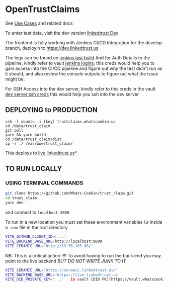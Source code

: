 # OpenTrustClaims 

See [Use Cases](https://docs.google.com/document/d/1iWRypT4aHS67MJhuCZj7e5gzcCr3HuKG0lO0g045ueY/edit) and related docs

To enter test data, visit the dev version [linkedtrust Dev](https://dev.linkedtrust.us)

<a name="test, build and deploy"></a> The frontend is fully working with Jenkins CI/CD Integration for the develop branch, deployin to https://dev.linkedtrust.us

The logs can be found on [jenkins last build](http://68.183.144.184:8080/job/Trustclaim_frontend/lastBuild/)
And for Auth Details to the pipeline, kindly refer to vault [jenkins logins](https://vault.whatscookin.us/app/passwords/view/63d7e1a5-0fab-45a6-b880-cd55530d7d1d), this creds would help you to gain access into the CI/CD pipeline and figure out why the test didn't run as it should, and also review the console outputs to figure out what the issue might be.

For SSH Access into the dev server, kindly refer to this creds in the vault [dev server ssh creds](https://vault.whatscookin.us/app/passwords/view/cbe52954-3f7a-4e5d-9bb7-039389acc42c) this would help you ssh into the dev server

## DEPLOYING to PRODUCTION
```
ssh -l ubuntu -i [key] trustclaims.whatscookin.us
cd /data/trust_claim
git pull
yarn && yarn build
cd /data/trust_claim/dist
cp -r ./ /var/www/trust_claim/
```
This deploys to [live.linkedtrust.us](live.linkedtrust.us)*


## TO RUN LOCALLY

### USING TERMINAL COMMANDS

```bash
git clone https://github.com/Whats-Cookin/trust_claim.git
cd trust_claim
yarn dev
```

and connect to `localhost:3000`


To run in a new location you must set these environment variables *i.e* inside a `.env` file in the root directory

```bash
VITE_GITHUB_CLIENT_ID=[...]
VITE_BACKEND_BASE_URL=http://localhost:9000
VITE_CERAMIC_URL='http://13.56.165.66/'
```

NB: This is a critical action !!!!
To avoid having to run the back end you may point to the live backend *BUT DO NOT WRITE JUNK TO IT*

```bash
VITE_CERAMIC_URL='https://ceramic.linkedtrust.us/'
VITE_BACKEND_BASE_URL='https://live.linkedtrust.us'
VITE_DID_PRIVATE_KEY='...'   in vault [DID PK](https://vault.whatscookin.us/app/passwords/view/0a1b11f4-03be-40e8-bda9-59791526967d)

```
